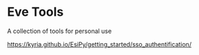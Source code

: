 # Eve Tools

A collection of tools for personal use

https://kyria.github.io/EsiPy/getting_started/sso_authentification/

